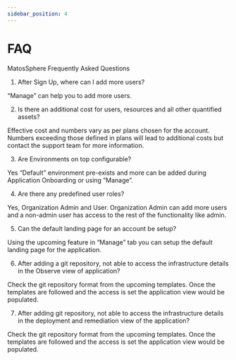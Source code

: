 ```yaml
---
sidebar_position: 4
---
```


# FAQ

MatosSphere Frequently Asked Questions

1. After Sign Up, where can I add more users?

  “Manage” can help you to add more users.

2. Is there an additional cost for users, resources and all other quantified assets?

  Effective cost and numbers vary as per plans chosen for the account. Numbers exceeding those defined in plans will lead to additional costs but contact the support team for more information.

3. Are Environments on top configurable?

  Yes “Default” environment pre-exists and more can be added during Application Onboarding or using “Manage”.

4. Are there any predefined user roles?

  Yes, Organization Admin and User. Organization Admin can add more users and a non-admin user has access to the rest of the functionality like admin.

5. Can the default landing page for an account be setup?

  Using the upcoming feature in “Manage” tab you can setup the default landing page for the application.

6. After adding a git repository, not able to access the infrastructure details in the Observe view of application?

  Check the git repository format from the upcoming templates. Once the templates are followed and the access is set the application view would be populated.

7. After adding git repository, not able to access the infrastructure details in the deployment and remediation view of the application?

  Check the git repository format from the upcoming templates. Once the templates are followed and the access is set the application view would be populated.
